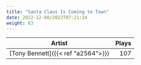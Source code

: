 ```yaml
---
title: "Santa Claus Is Coming to Town"
date: 2022-12-08/2022T07:21:14
weight: 63
---
```




 Artist | Plays 
----- | -----:
[Tony Bennett]({{< ref "a2564">}}) | 107
